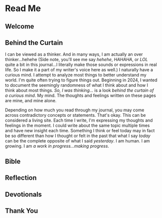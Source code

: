 # Read Me

## Welcome



## Behind the Curtain

I can be viewed as a thinker. And in many ways, I am actually an over thinker...hehehe (Side note, you'll see me say *hehehe*, *HAHAHA*, or *LOL* quite a bit in this journal...I literally make those sounds or expressions in real life. So I make it a part of my writer's voice here as well.) I naturally have a curious mind. I attempt to analyze most things to better understand my world. I'm quite often trying to figure things out. Beginning in 2024, I wanted to document the seemingly randomness of what I think about and how I think about most things. *So, I was thinking...* is a look *behind the curtain of a curious mind*. My mind. The thoughts and feelings written on these pages are mine, and mine alone.

Depending on how much you read through my journal, you may come across contradictory concepts or statements. That's okay. This can be considered a living site. Each time I write, I'm expressing my thoughts and feelings in the moment. I could write about the same topic multiple times and have new insight each time. Something I think or feel today may in fact be so different than how I thought or felt in the past that what I say *today* can be the complete opposite of what I said *yesterday*. I am human. I am growing. I am *a work in progress...making progress*.

## Bible



## Reflection



## Devotionals



## Thank You

